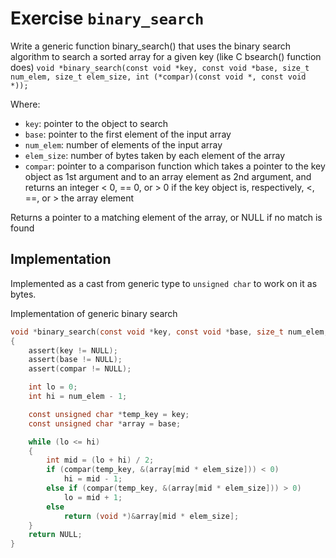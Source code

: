 # Exercise `binary_search`

Write a generic function binary_search() that uses the binary search algorithm
to search a sorted array for a given key (like C bsearch() function does)
`void *binary_search(const void *key, const void *base, size_t
num_elem, size_t elem_size, int (*compar)(const void *, const
void *));`

Where:

- `key`: pointer to the object to search
- `base`: pointer to the first element of the input array
- `num_elem`: number of elements of the input array
- `elem_size`: number of bytes taken by each element of the array
- `compar`: pointer to a comparison function which takes a pointer to the key object as 1st argument and to an array element as 2nd argument, and returns an integer < 0, == 0, or > 0 if the key object is, respectively, <, ==, or > the
array element

Returns a pointer to a matching element of the array, or NULL if no match is found

## Implementation

Implemented as a cast from generic type to `unsigned char` to work on it as bytes.

Implementation of generic binary search

```c
void *binary_search(const void *key, const void *base, size_t num_elem, size_t elem_size, int (*compar)(const void *, const void *))
{
    assert(key != NULL);
    assert(base != NULL);
    assert(compar != NULL);

    int lo = 0;
    int hi = num_elem - 1;

    const unsigned char *temp_key = key;
    const unsigned char *array = base;

    while (lo <= hi)
    {
        int mid = (lo + hi) / 2;
        if (compar(temp_key, &(array[mid * elem_size])) < 0)
            hi = mid - 1;
        else if (compar(temp_key, &(array[mid * elem_size])) > 0)
            lo = mid + 1;
        else
            return (void *)&array[mid * elem_size];
    }
    return NULL;
}
```
